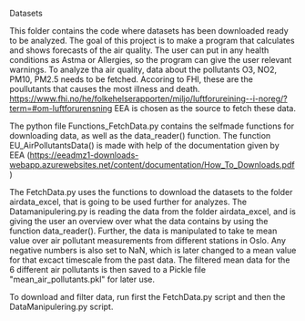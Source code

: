 Datasets

This folder contains the code where datasets has been downloaded ready to be analyzed.
The goal of this project is to make a program that calculates and shows forecasts of the air quality. 
The user can put in any health conditions as Astma or Allergies, so the program can give the user relevant warnings.
To analyze tha air quality, data about the pollutants O3, NO2, PM10, PM2.5 needs to be fetched. 
Accoring to FHI, these are the poullutants that causes the most illness and death. https://www.fhi.no/he/folkehelserapporten/miljo/luftforureining--i-noreg/?term=#om-luftforurensning
EEA is chosen as the source to fetch these data.

The python file Functions_FetchData.py contains the selfmade functions for downloading data, as well as the data_reader() function.
The function EU_AirPollutantsData() is made with help of the documentation given by EEA (https://eeadmz1-downloads-webapp.azurewebsites.net/content/documentation/How_To_Downloads.pdf)

The FetchData.py uses the functions to download the datasets to the folder airdata_excel, that is going to be used further for analyzes.
The Datamanipulering.py is reading the data from the folder airdata_excel, and is giving the user an overview over what the data contains by using the function data_reader().
Further, the data is manipulated to take te mean value over air pollutant measurements from different stations in Oslo. Any negative numbers is also set to NaN, which is later changed to a mean value
for that excact timescale from the past data. The filtered mean data for the 6 different air pollutants is then saved to a Pickle file "mean_air_pollutants.pkl" for later use.

To download and filter data, run first the FetchData.py script and then the DataManipulering.py script.



